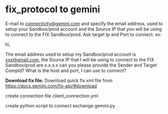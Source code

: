 # fix_protocol to gemini

E-mail to connectivity@gemini.com and specify the email address, used to setup your Sandbox/prod account and the Source IP that you will be using to connect to the FIX Sandbox/prod. Ask target Ip and Port to connect.
ex:

hi,

The email address used to setup my Sandbox/prod account is xxx@gmail.com, the Source IP that I will be using to connect to the FIX Sandbox/prod are x.x.x.x
can you please provide the Sender and Target CompId?
What is the host and port, I can use to connect? 


**Download fix file:**
Download quick fix xml file from https://docs.gemini.com/fix-api/#download

create connection file client_connection.yml

create python script to connect exchange gemini.py
